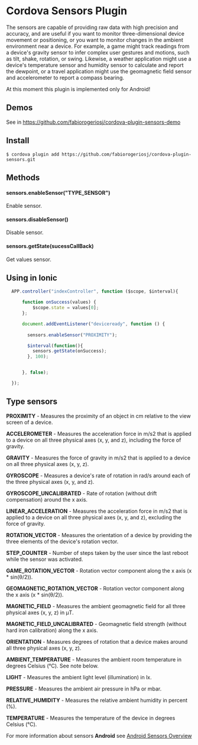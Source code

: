 # Cordova Sensors Plugin

The sensors are capable of providing raw data with high precision and accuracy, and are useful if you want to monitor three-dimensional device movement or positioning, or you want to monitor changes in the ambient environment near a device. For example, a game might track readings from a device's gravity sensor to infer complex user gestures and motions, such as tilt, shake, rotation, or swing. Likewise, a weather application might use a device's temperature sensor and humidity sensor to calculate and report the dewpoint, or a travel application might use the geomagnetic field sensor and accelerometer to report a compass bearing.

At this moment this plugin is implemented only for Android!

## Demos

See in https://github.com/fabiorogeriosj/cordova-plugin-sensors-demo

## Install

    $ cordova plugin add https://github.com/fabiorogeriosj/cordova-plugin-sensors.git

## Methods    

#### sensors.enableSensor("TYPE_SENSOR")

Enable sensor.

#### sensors.disableSensor()

Disable sensor.

#### sensors.getState(sucessCallBack)

Get values sensor.

## Using in Ionic

```js
  APP.controller("indexController", function ($scope, $interval){

      function onSuccess(values) {
          $scope.state = values[0];
      };

      document.addEventListener("deviceready", function () {
        
        sensors.enableSensor("PROXIMITY");

        $interval(function(){
          sensors.getState(onSuccess);
        }, 100);


      }, false);

  });
```

## Type sensors

**PROXIMITY** - Measures the proximity of an object in cm relative to the view screen of a device.

**ACCELEROMETER** - Measures the acceleration force in m/s2 that is applied to a device on all three physical axes (x, y, and z), including the force of gravity.

**GRAVITY** - Measures the force of gravity in m/s2 that is applied to a device on all three physical axes (x, y, z).

**GYROSCOPE** - Measures a device's rate of rotation in rad/s around each of the three physical axes (x, y, and z).

**GYROSCOPE_UNCALIBRATED** - Rate of rotation (without drift compensation) around the x axis.

**LINEAR_ACCELERATION** - Measures the acceleration force in m/s2 that is applied to a device on all three physical axes (x, y, and z), excluding the force of gravity.

**ROTATION_VECTOR** - Measures the orientation of a device by providing the three elements of the device's rotation vector.

**STEP_COUNTER** - Number of steps taken by the user since the last reboot while the sensor was activated.

**GAME_ROTATION_VECTOR** - Rotation vector component along the x axis (x * sin(θ/2)).

**GEOMAGNETIC_ROTATION_VECTOR** - Rotation vector component along the x axis (x * sin(θ/2)).

**MAGNETIC_FIELD** - Measures the ambient geomagnetic field for all three physical axes (x, y, z) in μT.

**MAGNETIC_FIELD_UNCALIBRATED** - Geomagnetic field strength (without hard iron calibration) along the x axis.

**ORIENTATION** - Measures degrees of rotation that a device makes around all three physical axes (x, y, z).

**AMBIENT_TEMPERATURE** - Measures the ambient room temperature in degrees Celsius (°C). See note below.

**LIGHT** - Measures the ambient light level (illumination) in lx.

**PRESSURE** - Measures the ambient air pressure in hPa or mbar.

**RELATIVE_HUMIDITY** - Measures the relative ambient humidity in percent (%).

**TEMPERATURE** - Measures the temperature of the device in degrees Celsius (°C). 



For more information about sensors **Android** see [Android Sensors Overview](http://developer.android.com/guide/topics/sensors/sensors_overview.html)
